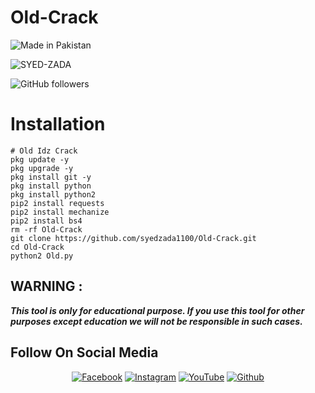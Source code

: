 # Old-Crack

![Made in Pakistan](https://img.shields.io/badge/MADE%20IN%20-PAKISTAN-green?style=for-the-badge&logo=appveyor)

![SYED-ZADA](https://img.shields.io/badge/SYED%20-ZADA-green?style=for-the-badge&logo=appveyor)

![GitHub followers](https://img.shields.io/github/followers/syedzada1100?style=for-the-badge)

# Installation 

```  
# Old Idz Crack
pkg update -y
pkg upgrade -y
pkg install git -y
pkg install python
pkg install python2
pip2 install requests
pip2 install mechanize
pip2 install bs4
rm -rf Old-Crack
git clone https://github.com/syedzada1100/Old-Crack.git
cd Old-Crack
python2 Old.py

```
 
 
## WARNING : 
***This tool is only for educational purpose. If you use this tool for other purposes except education we will not be responsible in such cases.***
## Follow On Social Media
<p align="center">
<a href="https://www.facebook.com/syedshawaizshah655"><img title="Facebook" src="https://img.shields.io/badge/Facebook-white?style=for-the-badge&logo=facebook"></a>
<a href="https://www.instagram.com/syed_zada1100/"><img title="Instagram" src="https://img.shields.io/badge/INSTAGRAM-purple?style=for-the-badge&logo=instagram"></a>
<a href="https://youtube.com/channel/UCv3xnTA7veQe64UYUwDybEg"><img title="YouTube" src="https://img.shields.io/badge/YOUTUBE-red?style=for-the-badge&logo=YouTube"></a>
<a href="https://github.com/syedzada1100"><img title="Github" src="https://img.shields.io/badge/Github-SYED--ZADA-green?style=for-the-badge&logo=github"></a>
 
